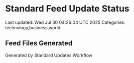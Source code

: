 # Standard Feed Update Status
Last updated: Wed Jul 30 04:26:04 UTC 2025
Categories: technology,business,world

## Feed Files Generated

Generated by Standard Updates Workflow
